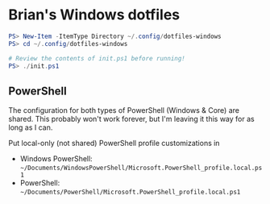 # Brian's Windows dotfiles

```powershell
PS> New-Item -ItemType Directory ~/.config/dotfiles-windows
PS> cd ~/.config/dotfiles-windows

# Review the contents of init.ps1 before running!
PS> ./init.ps1
```

## PowerShell

The configuration for both types of PowerShell (Windows & Core) are shared. This probably won't work forever, but I'm leaving it this way for as long as I can.

Put local-only (not shared) PowerShell profile customizations in
- Windows PowerShell: `~/Documents/WindowsPowerShell/Microsoft.PowerShell_profile.local.ps1`
- PowerShell: `~/Documents/PowerShell/Microsoft.PowerShell_profile.local.ps1`
